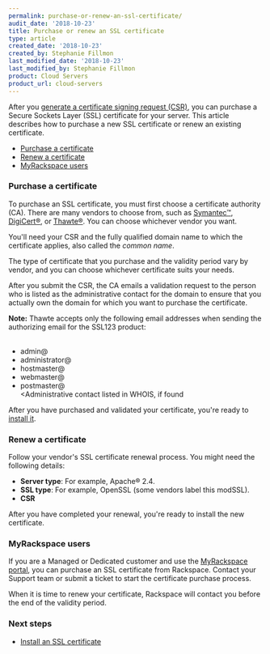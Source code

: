 ```yaml
---
permalink: purchase-or-renew-an-ssl-certificate/
audit_date: '2018-10-23'
title: Purchase or renew an SSL certificate
type: article
created_date: '2018-10-23'
created_by: Stephanie Fillmon
last_modified_date: '2018-10-23'
last_modified_by: Stephanie Fillmon
product: Cloud Servers
product_url: cloud-servers
---
```


After you [generate a certificate signing request (CSR)](/how-to/generate-a-csr), you can purchase a Secure Sockets Layer (SSL) certificate for your server. This article describes how to purchase a new SSL certificate or renew an existing certificate.

- [Purchase a certificate](#purchase-a-certificate)
- [Renew a certificate](#renew-a-certificate)
- [MyRackspace users](#myrackspace-users)

### Purchase a certificate

To purchase an SSL certificate, you must first choose a certificate authority (CA). There are many vendors to choose from, such as [Symantec&trade;](https://www.websecurity.symantec.com/ssl-certificate), [DigiCert&reg;](https://www.digicert.com/), or [Thawte&reg;](https://www.thawte.com/). You can choose whichever vendor you want.

You'll need your CSR and the fully qualified domain name to which the certificate applies, also called the *common name*.

The type of certificate that you purchase and the validity period vary by vendor, and you can choose whichever certificate suits your needs.

After you submit the CSR, the CA emails a validation request to the person who is listed as the administrative contact for the domain to ensure that you actually own the domain for which you want to purchase the certificate.

**Note:** Thawte accepts only the following email addresses when sending the authorizing email for the SSL123 product:<br/><br/><ul><li>admin@</li><li>administrator@</li><li>hostmaster@</li><li>webmaster@</li><li>postmaster@</li><Administrative contact listed in WHOIS, if found</li></ul>

After you have purchased and validated your certificate, you're ready to [install it](/how-to/install-an-ssl-certificate).

### Renew a certificate

Follow your vendor's SSL certificate renewal process. You might
need the following details:

-   **Server type**: For example, Apache&reg; 2.4.
-   **SSL type**: For example, OpenSSL (some vendors label this modSSL).
-   **CSR**

After you have completed your renewal, you're ready to install the new certificate.

### MyRackspace users

If you are a Managed or Dedicated customer and use the [MyRackspace portal](https://my.rackspace.com/), you can purchase an SSL certificate from Rackspace. Contact your Support team or submit a ticket to start the certificate purchase process.

When it is time to renew your certificate, Rackspace will contact you before the end of the validity period.

### Next steps

- [Install an SSL certificate](/how-to/install-an-ssl-certificate)
